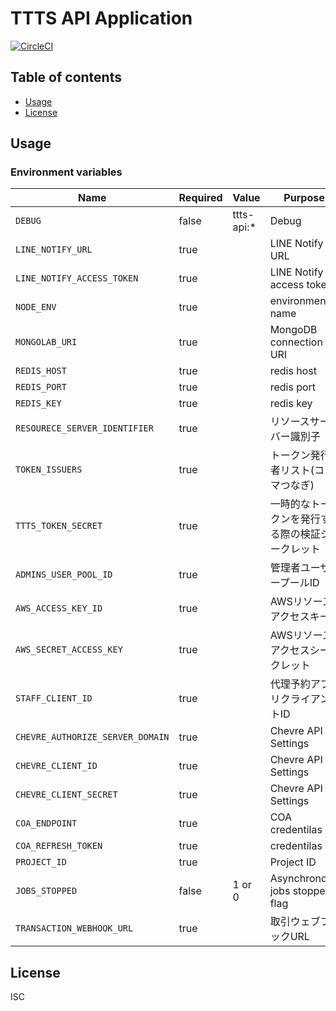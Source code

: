 # TTTS API Application

[![CircleCI](https://circleci.com/gh/tokyo-tower/api.svg?style=svg)](https://circleci.com/gh/tokyo-tower/api)

## Table of contents

* [Usage](#usage)
* [License](#license)

## Usage

### Environment variables

| Name                             | Required | Value      | Purpose                                        |
| -------------------------------- | -------- | ---------- | ---------------------------------------------- |
| `DEBUG`                          | false    | ttts-api:* | Debug                                          |
| `LINE_NOTIFY_URL`                | true     |            | LINE Notify URL                                |
| `LINE_NOTIFY_ACCESS_TOKEN`       | true     |            | LINE Notify access token                       |
| `NODE_ENV`                       | true     |            | environment name                               |
| `MONGOLAB_URI`                   | true     |            | MongoDB connection URI                         |
| `REDIS_HOST`                     | true     |            | redis host                                     |
| `REDIS_PORT`                     | true     |            | redis port                                     |
| `REDIS_KEY`                      | true     |            | redis key                                      |
| `RESOURECE_SERVER_IDENTIFIER`    | true     |            | リソースサーバー識別子                         |
| `TOKEN_ISSUERS`                  | true     |            | トークン発行者リスト(コンマつなぎ)             |
| `TTTS_TOKEN_SECRET`              | true     |            | 一時的なトークンを発行する際の検証シークレット |
| `ADMINS_USER_POOL_ID`            | true     |            | 管理者ユーザープールID                         |
| `AWS_ACCESS_KEY_ID`              | true     |            | AWSリソースアクセスキー                        |
| `AWS_SECRET_ACCESS_KEY`          | true     |            | AWSリソースアクセスシークレット                |
| `STAFF_CLIENT_ID`                | true     |            | 代理予約アプリクライアントID                   |
| `CHEVRE_AUTHORIZE_SERVER_DOMAIN` | true     |            | Chevre API Settings                            |
| `CHEVRE_CLIENT_ID`               | true     |            | Chevre API Settings                            |
| `CHEVRE_CLIENT_SECRET`           | true     |            | Chevre API Settings                            |
| `COA_ENDPOINT`                   | true     |            | COA credentilas                                |
| `COA_REFRESH_TOKEN`              | true     |            | credentilas                                    |
| `PROJECT_ID`                     | true     |            | Project ID                                     |
| `JOBS_STOPPED`                   | false    | 1 or 0     | Asynchronous jobs stopped flag                 |
| `TRANSACTION_WEBHOOK_URL`        | true     |            | 取引ウェブフックURL                            |

## License

ISC
